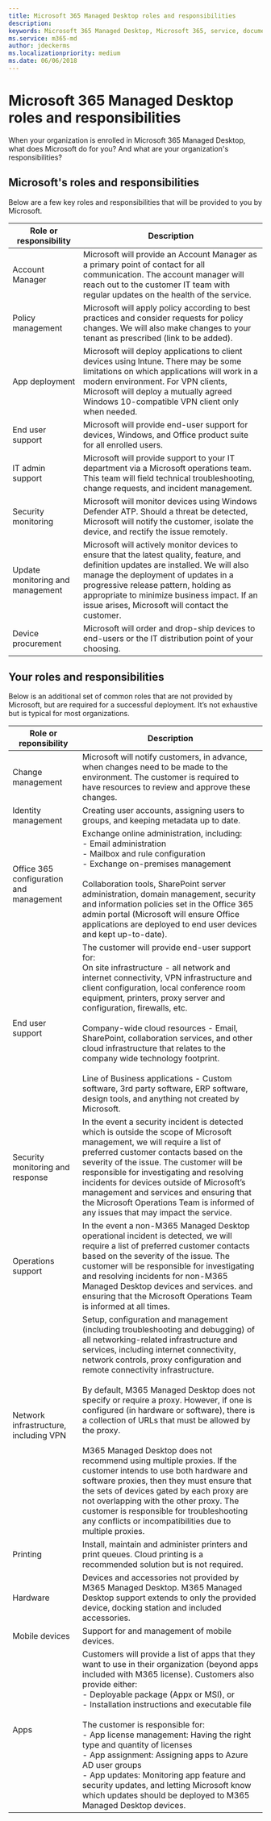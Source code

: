 ```yaml
---
title: Microsoft 365 Managed Desktop roles and responsibilities
description:  
keywords: Microsoft 365 Managed Desktop, Microsoft 365, service, documentation
ms.service: m365-md
author: jdeckerms
ms.localizationpriority: medium
ms.date: 06/06/2018
---
```


# Microsoft 365 Managed Desktop roles and responsibilities


<!--This topic is the target for a "Learn more" link in the Admin Portal (aka.ms/admin-access); do not delete.-->

When your organization is enrolled in Microsoft 365 Managed Desktop, what does Microsoft do for you? And what are your organization's responsibilities?

## Microsoft's roles and responsibilities

Below are a few key roles and responsibilities that will be provided to you by Microsoft.

Role or responsibility | Description
--- | ---
Account Manager |  Microsoft will provide an Account Manager as a primary point of contact for all communication. The account manager will reach out to the customer IT team with regular updates on the health of the service. 
Policy management | Microsoft will apply policy according to best practices and consider requests for policy changes. We will also make changes to your tenant as prescribed (link to be added).
App deployment | Microsoft will deploy applications to client devices using Intune. There may be some limitations on which applications will work in a modern environment. For VPN clients, Microsoft will deploy a mutually agreed Windows 10-compatible VPN client only when needed. 
End user support | Microsoft will provide end-user support for devices, Windows, and Office product suite for all enrolled users. 
IT admin support | Microsoft will provide support to your IT department via a Microsoft operations team. This team will field technical troubleshooting, change requests, and incident management. 
Security monitoring | Microsoft will monitor devices using Windows Defender ATP. Should a threat be detected, Microsoft will notify the customer, isolate the device, and rectify the issue remotely. 
Update monitoring and management | Microsoft will actively monitor devices to ensure that the latest quality, feature, and definition updates are installed. We will also manage the deployment of updates in a progressive release pattern, holding as appropriate to minimize business impact. If an issue arises, Microsoft will contact the customer. 
Device procurement | Microsoft will order and drop-ship devices to end-users or the IT distribution point of your choosing. 

## Your roles and responsibilities

Below is an additional set of common roles that are not provided by Microsoft, but are required for a successful deployment. It’s not exhaustive but is typical for most organizations. 

Role or reponsibility | Description
--- | ---
Change management | Microsoft will notify customers, in advance, when changes need to be made to the environment. The customer is required to have resources to review and approve these changes.  
Identity management | Creating user accounts, assigning users to groups, and keeping metadata up to date. 
Office 365 configuration and management | Exchange online administration, including: <br>- Email administration<br>- Mailbox and rule configuration<br>- Exchange on-premises management<br><br> Collaboration tools, SharePoint server administration, domain management, security and information policies set in the Office 365 admin portal (Microsoft will ensure Office applications are deployed to end user devices and kept up-to-date). 
End user support | The customer will provide end-user support for: <br>On site infrastructure - all network and internet connectivity, VPN infrastructure and client configuration, local conference room equipment, printers, proxy server and configuration, firewalls, etc.<br><br> Company-wide cloud resources - Email, SharePoint, collaboration services, and other cloud infrastructure that relates to the company wide technology footprint.<br><br> Line of Business applications - Custom software, 3rd party software, ERP software, design tools, and anything not created by Microsoft. 
Security monitoring and response | In the event a security incident is detected which is outside the scope of Microsoft management, we will require a list of preferred customer contacts based on the severity of the issue. The customer will be responsible for investigating and resolving incidents for devices outside of Microsoft’s management and services and ensuring that the Microsoft Operations Team is informed of any issues that may impact the service. 
Operations support | In the event a non-M365 Managed Desktop operational incident is detected, we will require a list of preferred customer contacts based on the severity of the issue. The customer will be responsible for investigating and resolving incidents for non-M365 Managed Desktop devices and services. and ensuring that the Microsoft Operations Team is informed at all times. 
Network infrastructure, including VPN | Setup, configuration and management (including troubleshooting and debugging) of all networking-related infrastructure and services, including internet connectivity, network controls, proxy configuration and remote connectivity infrastructure.<br><br> By default, M365 Managed Desktop does not specify or require a proxy. However, if one is configured (in hardware or software), there is a collection of URLs that must be allowed by the proxy. <br><br>M365 Managed Desktop does not recommend using multiple proxies. If the customer intends to use both hardware and software proxies, then they must ensure that the sets of devices gated by each proxy are not overlapping with the other proxy. The customer is responsible for troubleshooting any conflicts or incompatibilities due to multiple proxies. 
Printing | Install, maintain and administer printers and print queues. Cloud printing is a recommended solution but is not required. 
Hardware | Devices and accessories not provided by M365 Managed Desktop. M365 Managed Desktop support extends to only the provided device, docking station and included accessories. 
Mobile devices | Support for and management of mobile devices.
Apps | Customers will provide a list of apps that they want to use in their organization (beyond apps included with M365 license). Customers also provide either:<br>- Deployable package (Appx or MSI), or<br>- Installation instructions and executable file<br><br> The customer is responsible for:<br>- App license management: Having the right type and quantity of licenses<br>- App assignment: Assigning apps to Azure AD user groups<br>- App updates: Monitoring app feature and security updates, and letting Microsoft know which updates should be deployed to M365 Managed Desktop devices. 

